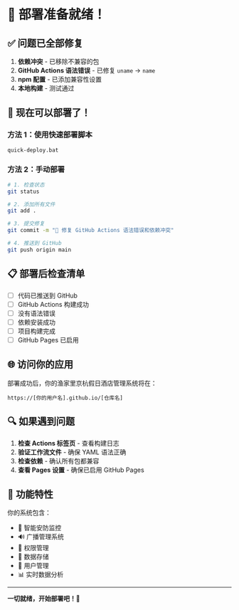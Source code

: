 # 🎉 部署准备就绪！

## ✅ 问题已全部修复

1. **依赖冲突** - 已移除不兼容的包
2. **GitHub Actions 语法错误** - 已修复 `uname` → `name`
3. **npm 配置** - 已添加兼容性设置
4. **本地构建** - 测试通过

## 🚀 现在可以部署了！

### 方法 1：使用快速部署脚本
```bash
quick-deploy.bat
```

### 方法 2：手动部署
```bash
# 1. 检查状态
git status

# 2. 添加所有文件
git add .

# 3. 提交修复
git commit -m "🔧 修复 GitHub Actions 语法错误和依赖冲突"

# 4. 推送到 GitHub
git push origin main
```

## 📋 部署后检查清单

- [ ] 代码已推送到 GitHub
- [ ] GitHub Actions 构建成功
- [ ] 没有语法错误
- [ ] 依赖安装成功
- [ ] 项目构建完成
- [ ] GitHub Pages 已启用

## 🌐 访问你的应用

部署成功后，你的渔家里京杭假日酒店管理系统将在：
```
https://[你的用户名].github.io/[仓库名]
```

## 🔍 如果遇到问题

1. **检查 Actions 标签页** - 查看构建日志
2. **验证工作流文件** - 确保 YAML 语法正确
3. **检查依赖** - 确认所有包都兼容
4. **查看 Pages 设置** - 确保已启用 GitHub Pages

## 🎯 功能特性

你的系统包含：
- 🏨 智能安防监控
- 🔊 广播管理系统
- 🔐 权限管理
- 💾 数据存储
- 👥 用户管理
- 📊 实时数据分析

---

**一切就绪，开始部署吧！🚀**
